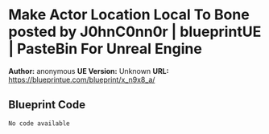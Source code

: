 # Make Actor Location Local To Bone posted by J0hnC0nn0r | blueprintUE | PasteBin For Unreal Engine

**Author:** anonymous
**UE Version:** Unknown
**URL:** https://blueprintue.com/blueprint/x_n9x8_a/

## Blueprint Code
```ue4
No code available
```
